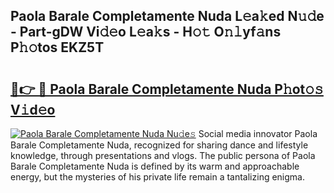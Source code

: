 ## Paola Barale Completamente Nuda L𝚎a𝚔ed N𝚞𝚍e - Part-gDW Vi𝚍𝚎o L𝚎a𝚔s - H𝚘𝚝 O𝚗𝚕yf𝚊ns P𝚑𝚘tos EKZ5T

# <h2><a href="http://kf08khw.oniu.top/?m=Paola+Barale+Completamente+Nuda">🔗👉 🔴 Paola Barale Completamente Nuda P𝚑ot𝚘𝚜 V𝚒d𝚎o</a></h2>

[![Paola Barale Completamente Nuda Nu𝚍e𝚜](https://i.imgur.com/0qMVB7G.gif)](http://kf08khw.oniu.top/?m=Paola+Barale+Completamente+Nuda)
Social media innovator Paola Barale Completamente Nuda, recognized for sharing dance and lifestyle knowledge, through presentations and vlogs. The public persona of Paola Barale Completamente Nuda is defined by its warm and approachable energy, but the mysteries of his private life remain a tantalizing enigma.  
